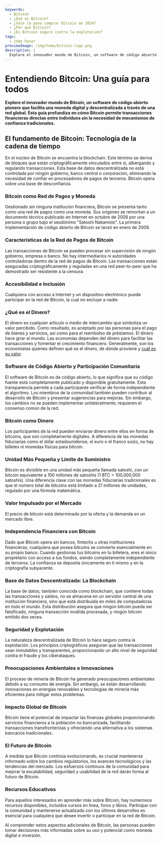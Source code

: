 ```yaml
---
keywords:
  - Bitcoin
  - ¿Qué es Bitcoin?
  - ¿Vale la pena comprar Bitcoin en 2024?
  - ¿Por qué Bitcoin?
  - ¿Es Bitcoin seguro contra la explotación?
tags:
  - cómo hacer
previewImage: /img/home/bitcoin-logo.png
description: |
  Explore el innovador mundo de Bitcoin, un software de código abierto pionero que facilita una moneda digital y descentralizada a través de una red global.
---
```


# Entendiendo Bitcoin: Una guía para todos

**Explore el innovador mundo de Bitcoin, un software de código abierto pionero que facilita una moneda digital y descentralizada a través de una red global. Esta guía profundiza en cómo Bitcoin permite transacciones financieras directas entre individuos sin la necesidad de mecanismos de confianza tradicionales.**

## El fundamento de Bitcoin: Tecnología de la cadena de tiempo
En el núcleo de Bitcoin se encuentra la blockchain. Este término se deriva de bloques que están criptográficamente vinculados entre sí, albergando y regulando transacciones. Esta base de datos descentralizada no está controlada por ningún gobierno, banco central o corporación, eliminando la necesidad de confiar en procesadores de pagos de terceros. Bitcoin opera sobre una base de desconfianza.

### Bitcoin como Red de Pagos y Moneda
Gestionado sin ninguna institución financiera, Bitcoin se presenta tanto como una red de pagos como una moneda. Sus orígenes se remontan a un documento técnico publicado en Internet en octubre de 2008 por una persona o grupo bajo el seudónimo "Satoshi Nakamoto". La primera implementación de código abierto de Bitcoin se lanzó en enero de 2009.

### Características de la Red de Pagos de Bitcoin
Las transacciones de Bitcoin se pueden procesar sin supervisión de ningún gobierno, empresa o banco. No hay intermediarios ni autoridades controladoras dentro de la red de pagos de Bitcoin. Las transacciones están aseguradas criptográficamente y reguladas en una red peer-to-peer que ha demostrado ser resistente a la censura.

### Accesibilidad e Inclusión
Cualquiera con acceso a Internet y un dispositivo electrónico puede participar en la red de Bitcoin, la cual no excluye a nadie.

### ¿Qué es el Dinero?
El dinero es cualquier artículo o medio de intercambio que simboliza un valor percibido. Como resultado, es aceptado por las personas para el pago de bienes y servicios, así como para el reembolso de préstamos. El dinero hace girar al mundo. Las economías dependen del dinero para facilitar las transacciones y fomentar el crecimiento financiero. Generalmente, son los economistas quienes definen qué es el dinero, de dónde proviene y [cuál es su valor](https://saifedean.com/tbs).

### Software de Código Abierto y Participación Comunitaria
El software de Bitcoin es de código abierto, lo que significa que su código fuente está completamente publicado y disponible gratuitamente. Esta transparencia permite a cada participante verificar de forma independiente el algoritmo. Los miembros de la comunidad también pueden contribuir al desarrollo de Bitcoin y presentar sugerencias para mejoras. Sin embargo, los cambios no se pueden implementar unilateralmente; requieren el consenso común de la red.

### Bitcoin como Dinero
Los participantes de la red pueden enviarse dinero entre ellos en forma de bitcoins, que son completamente digitales. A diferencia de las monedas fiduciarias como el dólar estadounidense, el euro o el franco suizo, no hay billetes ni monedas físicas para bitcoin.

### Unidad Más Pequeña y Límite de Suministro
Bitcoin es divisible en una unidad más pequeña llamada satoshi, con un bitcoin equivalente a 100 millones de satoshis (1 BTC = 100,000,000 satoshis). Una diferencia clave con las monedas fiduciarias tradicionales es que el número total de bitcoins está limitado a 21 millones de unidades, regulado por una fórmula matemática.

### Valor Impulsado por el Mercado
El precio de bitcoin está determinado por la oferta y la demanda en un mercado libre.

### Independencia Financiera con Bitcoin
Dado que Bitcoin opera sin bancos, fintechs u otras instituciones financieras, cualquiera que posea bitcoins se convierte esencialmente en su propio banco. Cuando gestionas tus bitcoins en tu billetera, eres el único propietario con acceso a tus fondos, siendo completamente independiente de terceros. La confianza se deposita únicamente en ti mismo y en la criptografía subyacente.

### Base de Datos Descentralizada: La Blockchain
La base de datos, también conocida como blockchain, que contiene todas las transacciones y saldos, no se almacena en un servidor central de una institución financiera, sino que está distribuida en miles de computadoras en todo el mundo. Esta distribución asegura que ningún bitcoin pueda ser falsificado, ninguna transacción inválida procesada, y ningún bitcoin emitido dos veces.

### Seguridad y Explotación
La naturaleza descentralizada de Bitcoin lo hace seguro contra la explotación. Los principios criptográficos aseguran que las transacciones sean inmutables y transparentes, proporcionando un alto nivel de seguridad contra el fraude y los ciberataques.

### Preocupaciones Ambientales e Innovaciones
El proceso de minería de Bitcoin ha generado preocupaciones ambientales debido a su consumo de energía. Sin embargo, se están desarrollando innovaciones en energías renovables y tecnologías de minería más eficientes para mitigar estos problemas.

### Impacto Global de Bitcoin
Bitcoin tiene el potencial de impactar las finanzas globales proporcionando servicios financieros a la población no bancarizada, facilitando transacciones transfronterizas y ofreciendo una alternativa a los sistemas bancarios tradicionales.

### El Futuro de Bitcoin
A medida que Bitcoin continúa evolucionando, es crucial mantenerse informado sobre los cambios regulatorios, los avances tecnológicos y las tendencias del mercado. Los esfuerzos continuos de la comunidad para mejorar la escalabilidad, seguridad y usabilidad de la red darán forma al futuro de Bitcoin.

### Recursos Educativos
Para aquellos interesados en aprender más sobre Bitcoin, hay numerosos recursos disponibles, incluidos cursos en línea, foros y libros. Participar con la comunidad y mantenerse actualizado con los últimos desarrollos es esencial para cualquiera que desee invertir o participar en la red de Bitcoin.

Al comprender estos aspectos adicionales de Bitcoin, las personas pueden tomar decisiones más informadas sobre su uso y potencial como moneda digital e inversión.